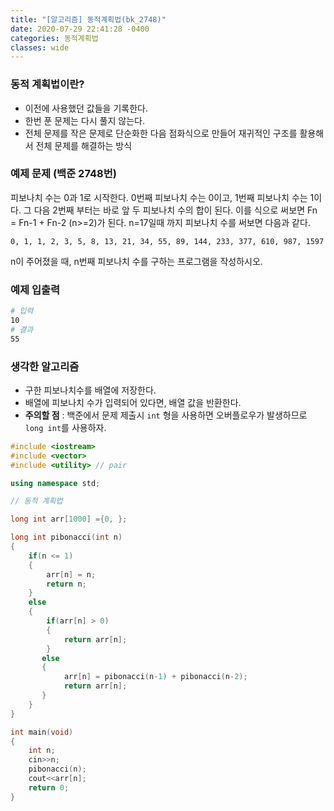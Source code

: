 ```yaml
---
title: "[알고리즘] 동적계획법(bk_2748)"
date: 2020-07-29 22:41:28 -0400
categories: 동적계획법
classes: wide
---
```


### 동적 계획법이란?

- 이전에 사용했던 값들을 기록한다.
- 한번 푼 문제는 다시 풀지 않는다.
- 전체 문제를 작은 문제로 단순화한 다음 점화식으로 만들어 재귀적인 구조를 활용해서 전체 문제를 해결하는 방식

### 예제 문제 (백준 2748번)

피보나치 수는 0과 1로 시작한다. 0번째 피보나치 수는 0이고, 1번째 피보나치 수는 1이다. 그 다음 2번째 부터는 바로 앞 두 피보나치 수의 합이 된다. 이를 식으로 써보면 Fn = Fn-1 + Fn-2 (n>=2)가 된다. n=17일때 까지 피보나치 수를 써보면 다음과 같다.
```
0, 1, 1, 2, 3, 5, 8, 13, 21, 34, 55, 89, 144, 233, 377, 610, 987, 1597
```
n이 주어졌을 때, n번째 피보나치 수를 구하는 프로그램을 작성하시오.

### 예제 입출력

```bash
# 입력
10
# 결과
55
```

### 생각한 알고리즘

- 구한 피보나치수를 배열에 저장한다.
- 배열에 피보나치 수가 입력되어 있다면, 배열 값을 반환한다.
- **주의할 점** : 백준에서 문제 제출시 ``int`` 형을 사용하면 오버플로우가 발생하므로 ``long int``를 사용하자.

```cpp
#include <iostream>
#include <vector>
#include <utility> // pair

using namespace std;

// 동적 계획법

long int arr[1000] ={0, };

long int pibonacci(int n)
{
    if(n <= 1)
    {
        arr[n] = n;
        return n;
    }
    else
    {
        if(arr[n] > 0)
        {
            return arr[n];
        }
       else
       {
            arr[n] = pibonacci(n-1) + pibonacci(n-2);
            return arr[n];
       }
    }
}

int main(void)
{
    int n;
    cin>>n;
    pibonacci(n);
    cout<<arr[n];
    return 0;
}
```
